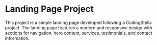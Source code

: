 <h1>Landing Page Project</h1>
<p>This project is a simple landing page developed following a CodingStella project. The landing page features a modern and responsive design with sections for navigation, hero content, services, testimonials, and contact information.</p>
